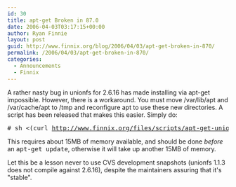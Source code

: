 ```yaml
---
id: 30
title: apt-get Broken in 87.0
date: 2006-04-03T03:17:15+00:00
author: Ryan Finnie
layout: post
guid: http://www.finnix.org/blog/2006/04/03/apt-get-broken-in-870/
permalink: /2006/04/03/apt-get-broken-in-870/
categories:
  - Announcements
  - Finnix
---
```

A rather nasty bug in unionfs for 2.6.16 has made installing via apt-get impossible. However, there is a workaround. You must move /var/lib/apt and /var/cache/apt to /tmp and reconfigure apt to use these new directories. A script has been released that makes this easier. Simply do:

<pre># sh &lt;(curl <a href="http://www.finnix.org/files/scripts/apt-get-unionfs-workaround">http://www.finnix.org/files/scripts/apt-get-unionfs-workaround</a>)</pre>

This requires about 15MB of memory available, and should be done _before_ an <tt>apt-get update</tt>, otherwise it will take up another 15MB of memory.

Let this be a lesson never to use CVS development snapshots (unionfs 1.1.3 does not compile against 2.6.16), despite the maintainers assuring that it's "stable".